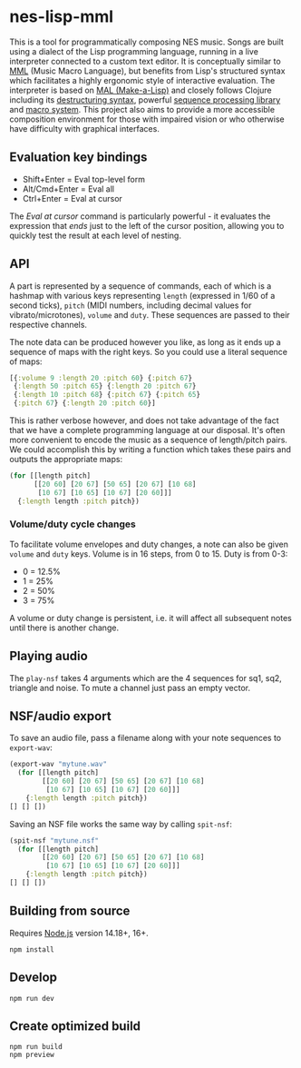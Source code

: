 # nes-lisp-mml

This is a tool for programmatically composing NES music. Songs are built using a dialect of the Lisp programming language, running in a live interpreter connected to a custom text editor. It is conceptually similar to [MML](https://en.wikipedia.org/wiki/Music_Macro_Language) (Music Macro Language), but benefits from Lisp's structured syntax which facilitates a highly ergonomic style of interactive evaluation. The interpreter is based on [MAL (Make-a-Lisp)](https://github.com/kanaka/mal) and closely follows Clojure including its [destructuring syntax](https://clojure.org/guides/destructuring), powerful [sequence processing library](https://clojure.org/reference/sequences) and [macro system](https://clojure.org/reference/macros). This project also aims to provide a more accessible composition environment for those with impaired vision or who otherwise have difficulty with graphical interfaces. 

## Evaluation key bindings

- Shift+Enter = Eval top-level form
- Alt/Cmd+Enter = Eval all
- Ctrl+Enter = Eval at cursor

The *Eval at cursor* command is particularly powerful - it evaluates the expression that *ends* just to the left of the cursor position, allowing you to quickly test the result at each level of nesting.

## API

A part is represented by a sequence of commands, each of which is a hashmap with various keys representing `length` (expressed in 1/60 of a second ticks), `pitch` (MIDI numbers, including decimal values for vibrato/microtones), `volume` and `duty`. These sequences are passed to their respective channels.

The note data can be produced however you like, as long as it ends up a sequence of maps with the right keys. So you could use a literal sequence of maps:

```clojure
[{:volume 9 :length 20 :pitch 60} {:pitch 67} 
 {:length 50 :pitch 65} {:length 20 :pitch 67}
 {:length 10 :pitch 68} {:pitch 67} {:pitch 65} 
 {:pitch 67} {:length 20 :pitch 60}]
```

This is rather verbose however, and does not take advantage of the fact that we have a complete programming language at our disposal. It's often more convenient to encode the music as a sequence of length/pitch pairs. We could accomplish this by writing a function which takes these pairs and outputs the appropriate maps:

```clojure
(for [[length pitch]
      [[20 60] [20 67] [50 65] [20 67] [10 68]
       [10 67] [10 65] [10 67] [20 60]]]
  {:length length :pitch pitch})
```

### Volume/duty cycle changes

To facilitate volume envelopes and duty changes, a note can also be given `volume` and `duty` keys. Volume is in 16 steps, from 0 to 15. Duty is from 0-3:

- 0 = 12.5%
- 1 = 25%
- 2 = 50%
- 3 = 75%

A volume or duty change is persistent, i.e. it will affect all subsequent notes until there is another change.

## Playing audio

The `play-nsf` takes 4 arguments which are the 4 sequences for sq1, sq2, triangle and noise. To mute a channel just pass an empty vector.

## NSF/audio export

To save an audio file, pass a filename along with your note sequences to `export-wav`:

```clojure
(export-wav "mytune.wav"
  (for [[length pitch]
        [[20 60] [20 67] [50 65] [20 67] [10 68]
         [10 67] [10 65] [10 67] [20 60]]]
    {:length length :pitch pitch})
[] [] [])
```

Saving an NSF file works the same way by calling `spit-nsf`:

```clojure
(spit-nsf "mytune.nsf"
  (for [[length pitch]
        [[20 60] [20 67] [50 65] [20 67] [10 68]
         [10 67] [10 65] [10 67] [20 60]]]
    {:length length :pitch pitch})
[] [] [])
```

## Building from source

Requires [Node.js](https://nodejs.org/en/) version 14.18+, 16+.

```
npm install
```

## Develop

```
npm run dev
```

## Create optimized build

```
npm run build
npm preview
```
